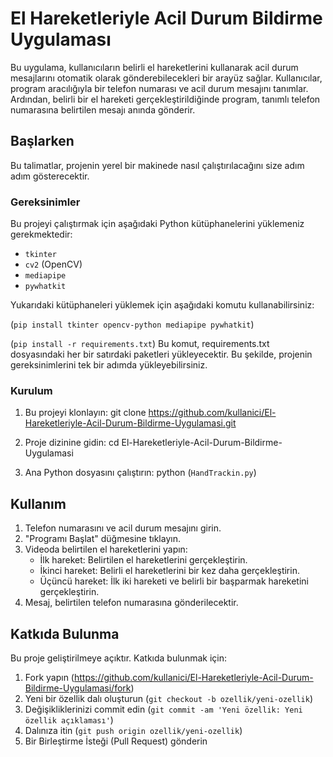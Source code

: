 # El Hareketleriyle Acil Durum Bildirme Uygulaması

Bu uygulama, kullanıcıların belirli el hareketlerini kullanarak acil durum mesajlarını otomatik olarak gönderebilecekleri bir arayüz sağlar. Kullanıcılar, program aracılığıyla bir telefon numarası ve acil durum mesajını tanımlar. Ardından, belirli bir el hareketi gerçekleştirildiğinde program, tanımlı telefon numarasına belirtilen mesajı anında gönderir.

## Başlarken

Bu talimatlar, projenin yerel bir makinede nasıl çalıştırılacağını size adım adım gösterecektir.

### Gereksinimler

Bu projeyi çalıştırmak için aşağıdaki Python kütüphanelerini yüklemeniz gerekmektedir:

- `tkinter`
- `cv2` (OpenCV)
- `mediapipe`
- `pywhatkit`

Yukarıdaki kütüphaneleri yüklemek için aşağıdaki komutu kullanabilirsiniz:

(`pip install tkinter opencv-python mediapipe pywhatkit`)

(`pip install -r requirements.txt`)
Bu komut, requirements.txt dosyasındaki her bir satırdaki paketleri yükleyecektir. Bu şekilde, projenin gereksinimlerini tek bir adımda yükleyebilirsiniz.


### Kurulum

1. Bu projeyi klonlayın:
git clone https://github.com/kullanici/El-Hareketleriyle-Acil-Durum-Bildirme-Uygulamasi.git

2. Proje dizinine gidin:
cd El-Hareketleriyle-Acil-Durum-Bildirme-Uygulamasi

3. Ana Python dosyasını çalıştırın:
python (`HandTrackin.py`)

## Kullanım

1. Telefon numarasını ve acil durum mesajını girin.
2. "Programı Başlat" düğmesine tıklayın.
3. Videoda belirtilen el hareketlerini yapın:
   - İlk hareket: Belirtilen el hareketlerini gerçekleştirin.
   - İkinci hareket: Belirli el hareketlerini bir kez daha gerçekleştirin.
   - Üçüncü hareket: İlk iki hareketi ve belirli bir başparmak hareketini gerçekleştirin.
4. Mesaj, belirtilen telefon numarasına gönderilecektir.

## Katkıda Bulunma

Bu proje geliştirilmeye açıktır. Katkıda bulunmak için:

1. Fork yapın (https://github.com/kullanici/El-Hareketleriyle-Acil-Durum-Bildirme-Uygulamasi/fork)
2. Yeni bir özellik dalı oluşturun (`git checkout -b ozellik/yeni-ozellik`)
3. Değişikliklerinizi commit edin (`git commit -am 'Yeni özellik: Yeni özellik açıklaması'`)
4. Dalınıza itin (`git push origin ozellik/yeni-ozellik`)
5. Bir Birleştirme İsteği (Pull Request) gönderin

